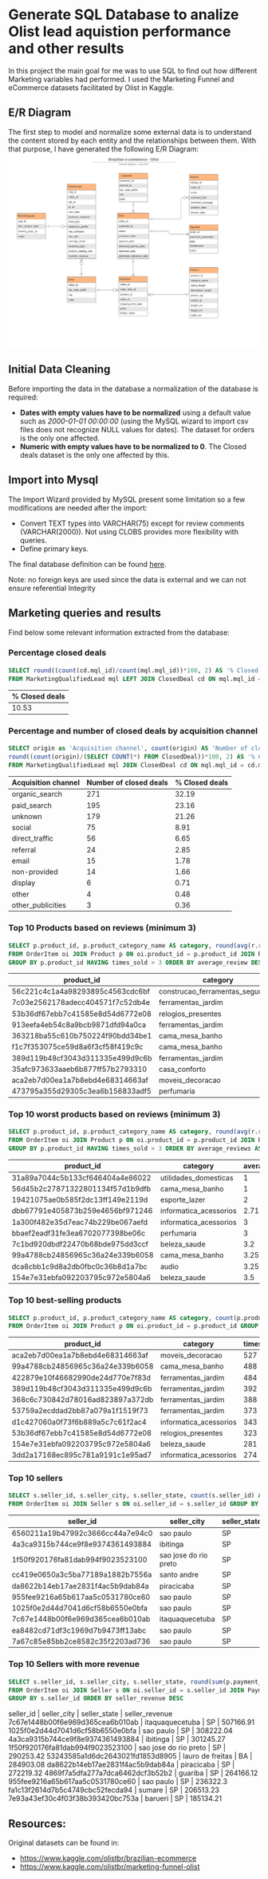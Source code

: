 # Generate SQL Database to analize Olist lead aquistion performance and other results
In this project the main goal for me was to use SQL to find out how different Marketing variables had performed. I used the Marketing Funnel and eCommerce datasets facilitated by Olist in Kaggle.

## E/R Diagram
The first step to model and normalize some external data is to understand the content stored by each entity and the relationships between them. With that purpose, I have generated the following E/R Diagram:
![](images/ERDiagram.png)

## Initial Data Cleaning
Before importing the data in the database a normalization of the database is required:
* **Dates with empty values have to be normalized** using a default value such as *2000-01-01 00:00:00* (using the MySQL wizard to import csv files does not recognize NULL values for dates). The dataset for orders is the only one affected.
* **Numeric with empty values have to be normalized to 0**. The Closed deals dataset is the only one affected by this.

## Import into Mysql
The Import Wizard provided by MySQL present some limitation so a few modifications are needed after the import:
* Convert TEXT types into VARCHAR(75) except for review comments (VARCHAR(2000)). Not using CLOBS provides more flexibility with queries.
* Define primary keys.

The final database definition can be found [here](tables.sql).

Note: no foreign keys are used since the data is external and we can not ensure referential Integrity


## Marketing queries and results
Find below some relevant information extracted from the database:

### Percentage closed deals
```SQL
SELECT round((count(cd.mql_id)/count(mql.mql_id))*100, 2) AS '% Closed deals'
FROM MarketingQualifiedLead mql LEFT JOIN ClosedDeal cd ON mql.mql_id = cd.mql_id
```

% Closed deals |
---------------| 
10.53 |

### Percentage and number of closed deals by acquisition channel
```SQL
SELECT origin as 'Acquisition channel', count(origin) AS 'Number of closed deals',
round((count(origin)/(SELECT COUNT(*) FROM ClosedDeal))*100, 2) AS '% Closed deals'
FROM MarketingQualifiedLead mql JOIN ClosedDeal cd ON mql.mql_id = cd.mql_id GROUP BY origin ORDER BY count(origin) DESC 
```

Acquisition channel	| Number of closed deals | % Closed deals
------------------- | ---------------------- | --------------
organic_search | 271 | 32.19
paid_search	| 195 |	23.16
unknown |	179 |	21.26
social | 75 |	8.91
direct_traffic |	56 |	6.65
referral | 24 |	2.85
email | 15 |	1.78
non-provided	| 14 |	1.66
display |	6	| 0.71
other	| 4	| 0.48
other_publicities	| 3	| 0.36

### Top 10 Products based on reviews (minimum 3)
```SQL
SELECT p.product_id, p.product_category_name AS category, round(avg(r.review_score),2) AS average_review, count(p.product_id) AS times_sold
FROM OrderItem oi JOIN Product p ON oi.product_id = p.product_id JOIN Review r ON oi.order_id = r.order_id
GROUP BY p.product_id HAVING times_sold > 3 ORDER BY average_review DESC, times_sold DESC
```

product_id | category |	average_review	| times_sold
---------- |--------- |---------------- | ----------
56c221c4c1a4a98293895c4563cdc6bf | construcao_ferramentas_seguranca |	5 |	6
7c03e2562178adecc404571f7c52db4e | ferramentas_jardim |	5 |	5
53b36df67ebb7c41585e8d54d6772e08 | relogios_presentes |	5 |	5
913eefa4eb54c8a9bcb9871dfd94a0ca |	ferramentas_jardim |	5 |	4
363218ba55c610b750224f90bdd34be1 |	cama_mesa_banho |	4.8 |	5
f1c7f353075ce59d8a6f3cf58f419c9c |	cama_mesa_banho |	4.8 |	5
389d119b48cf3043d311335e499d9c6b |	ferramentas_jardim |	4.75 |	4
35afc973633aaeb6b877ff57b2793310 |	casa_conforto |	4.75 |	4
aca2eb7d00ea1a7b8ebd4e68314663af |	moveis_decoracao |	4.6 |	5
473795a355d29305c3ea6b156833adf5 |	perfumaria |	4.5 |	4

### Top 10 worst products based on reviews (minimum 3)
```SQL
SELECT p.product_id, p.product_category_name AS category, round(avg(r.review_score),2) AS average_reviews, count(p.product_id) AS times_sold
FROM OrderItem oi JOIN Product p ON oi.product_id = p.product_id JOIN Review r ON oi.order_id = r.order_id
GROUP BY p.product_id HAVING times_sold > 3 ORDER BY average_reviews ASC, times_sold DESC
```

product_id |	category |	average_reviews |	times_sold
---------- |---------- |----------------- |-----------
31a89a7044c5b133cf646404a4e86022 |	utilidades_domesticas |	1 |	6
56d45b2c27871322801134f57d1b9dfb |	cama_mesa_banho |	1 |	4
19421075ae0b585f2dc13ff149e2119d |	esporte_lazer |	2 |	4
dbb67791e405873b259e4656bf971246 |	informatica_acessorios |	2.71 |	7
1a300f482e35d7eac74b229be067aefd |	informatica_acessorios |	3 |	5
bbaef2eadf31fe3ea6702077398be06c |	perfumaria |	3 |	4
7c1bd920dbdf22470b68bde975dd3ccf |	beleza_saude |	3.2 |	5
99a4788cb24856965c36a24e339b6058 |	cama_mesa_banho |	3.25 |	12
dca8cbb1c9d8a2db0fbc0c36b8d1a7bc |	audio |	3.25 |	4
154e7e31ebfa092203795c972e5804a6 |	beleza_saude |	3.5 |	4

### Top 10 best-selling products
```SQL
SELECT p.product_id, p.product_category_name AS category, count(p.product_id) AS times_sold
FROM OrderItem oi JOIN Product p ON oi.product_id = p.product_id GROUP BY p.product_id ORDER BY times_sold DESC
```

product_id |	category |	times_sold
---------- |---------- |------------
aca2eb7d00ea1a7b8ebd4e68314663af |	moveis_decoracao |	527
99a4788cb24856965c36a24e339b6058 |	cama_mesa_banho |	488
422879e10f46682990de24d770e7f83d |	ferramentas_jardim |	484
389d119b48cf3043d311335e499d9c6b |	ferramentas_jardim |	392
368c6c730842d78016ad823897a372db |	ferramentas_jardim |	388
53759a2ecddad2bb87a079a1f1519f73 |	ferramentas_jardim |	373
d1c427060a0f73f6b889a5c7c61f2ac4 |	informatica_acessorios |	343
53b36df67ebb7c41585e8d54d6772e08 |	relogios_presentes |	323
154e7e31ebfa092203795c972e5804a6 |	beleza_saude |	281
3dd2a17168ec895c781a9191c1e95ad7 |	informatica_acessorios |	274

### Top 10 sellers
```SQL
SELECT s.seller_id, s.seller_city, s.seller_state, count(s.seller_id) AS seller_sales
FROM OrderItem oi JOIN Seller s ON oi.seller_id = s.seller_id GROUP BY s.seller_id ORDER BY seller_sales DESC
```

seller_id |	seller_city |	seller_state |	seller_sales
--------- |------------ |------------- |--------------
6560211a19b47992c3666cc44a7e94c0 |	sao paulo |	SP |	2033
4a3ca9315b744ce9f8e9374361493884 |	ibitinga |	SP |	1987
1f50f920176fa81dab994f9023523100 |	sao jose do rio preto |	SP |	1931
cc419e0650a3c5ba77189a1882b7556a |	santo andre |	SP |	1775
da8622b14eb17ae2831f4ac5b9dab84a |	piracicaba |	SP |	1551
955fee9216a65b617aa5c0531780ce60 |	sao paulo |	SP |	1499
1025f0e2d44d7041d6cf58b6550e0bfa |	sao paulo |	SP |	1428
7c67e1448b00f6e969d365cea6b010ab |	itaquaquecetuba |	SP |	1364
ea8482cd71df3c1969d7b9473ff13abc |	sao paulo |	SP |	1203
7a67c85e85bb2ce8582c35f2203ad736 |	sao paulo |	SP |	1171

### Top 10 Sellers with more revenue
```SQL
SELECT s.seller_id, s.seller_city, s.seller_state, round(sum(p.payment_value), 2) as seller_revenue
FROM OrderItem oi JOIN Seller s ON oi.seller_id = s.seller_id JOIN Payment p ON oi.order_id = p.order_id
GROUP BY s.seller_id ORDER BY seller_revenue DESC
```

seller_id |	seller_city |	seller_state |	seller_revenue
7c67e1448b00f6e969d365cea6b010ab |	itaquaquecetuba |	SP |	507166.91
1025f0e2d44d7041d6cf58b6550e0bfa |	sao paulo |	SP |	308222.04
4a3ca9315b744ce9f8e9374361493884 |	ibitinga |	SP |	301245.27
1f50f920176fa81dab994f9023523100 |	sao jose do rio preto |	SP |	290253.42
53243585a1d6dc2643021fd1853d8905 |	lauro de freitas |	BA |	284903.08
da8622b14eb17ae2831f4ac5b9dab84a |	piracicaba |	SP |	272219.32
4869f7a5dfa277a7dca6462dcf3b52b2 |	guariba |	SP |	264166.12
955fee9216a65b617aa5c0531780ce60 |	sao paulo |	SP |	236322.3
fa1c13f2614d7b5c4749cbc52fecda94 |	sumare |	SP |	206513.23
7e93a43ef30c4f03f38b393420bc753a |	barueri |	SP |	185134.21


## Resources:
Original datasets can be found in:
* https://www.kaggle.com/olistbr/brazilian-ecommerce
* https://www.kaggle.com/olistbr/marketing-funnel-olist
